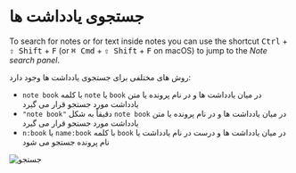 # جستجوی یادداشت ها

To search for notes or for text inside notes you can use the shortcut <kbd>Ctrl</kbd> + <kbd>⇧ Shift</kbd> + <kbd>F</kbd> (or <kbd>⌘ Cmd</kbd> + <kbd>⇧ Shift</kbd> + <kbd>F</kbd> on macOS) to jump to the _Note search panel_.

روش های مختلفی برای جستجوی یادداشت ها وجود دارد:

- `note book` با کلمه `note` یا `book` در میان یادداشت ها و در نام پرونده یا متن یادداشت مورد جستجو قرار می گیرد
- `"note book"` دقیقاً به شکل `note book` در میان یادداشت ها و در نام پرونده یا متن یادداشت مورد جستجو قرار می گیرد
- `n:book` یا `name:book` با کلمه `book` در میان یادداشت ها و درست در نام یادداشت یا نام پرونده جستجو می شود

![جستجو](/img/searching.png)
